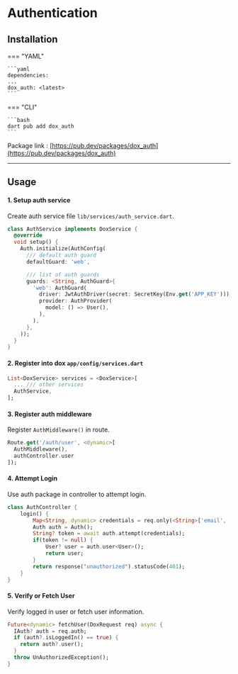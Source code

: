 # Authentication

## Installation

=== "YAML"

    ```yaml
    dependencies:
    ...
    dox_auth: <latest>
    ```
=== "CLI"

    ```bash
    dart pub add dox_auth
    ```

Package link : [https://pub.dev/packages/dox_auth](https://pub.dev/packages/dox_auth)

---

## Usage

#### 1. Setup auth service

Create auth service file `lib/services/auth_service.dart`.

```dart
class AuthService implements DoxService {
  @override
  void setup() {
    Auth.initialize(AuthConfig(
      /// default auth guard
      defaultGuard: 'web',

      /// list of auth guards
      guards: <String, AuthGuard>{
        'web': AuthGuard(
          driver: JwtAuthDriver(secret: SecretKey(Env.get('APP_KEY'))),
          provider: AuthProvider(
            model: () => User(),
          ),
        ),
      },
    ));
  }
}

```

#### 2. Register into dox `app/config/services.dart`

```dart
List<DoxService> services = <DoxService>[
  ... /// other services
  AuthService,
];
```


#### 3. Register auth middleware

Register `AuthMiddleware()` in route.

```dart
Route.get('/auth/user', <dynamic>[
  AuthMiddleware(), 
  authController.user
]);
```

#### 4. Attempt Login

Use auth package in controller to attempt login.

```dart
class AuthController {
    login() {
        Map<String, dynamic> credentials = req.only(<String>['email', 'password']);
        Auth auth = Auth();
        String? token = await auth.attempt(credentials);
        if(token != null) {
            User? user = auth.user<User>();
            return user;
        }
        return response("unauthorized").statusCode(401);
    }
}
```

#### 5. Verify or Fetch User

Verify logged in user or fetch user information.

```dart
Future<dynamic> fetchUser(DoxRequest req) async {
  IAuth? auth = req.auth;
  if (auth?.isLoggedIn() == true) {
    return auth?.user();
  }
  throw UnAuthorizedException();
}
```